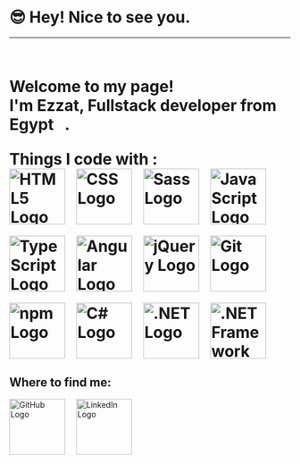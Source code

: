 <!DOCTYPE html>
<html lang="en">
<head>
    <meta charset="UTF-8">
    <meta name="viewport" content="width=device-width, initial-scale=1.0">
    <style>
        .logo-container {
            display: flex;
            flex-wrap: wrap;
            gap: 20px;
        }
        .logo-container a {
            display: inline-block;
        }
        .logo-container img {
            width: 100px;
            height: 100px;
            object-fit: contain;
        }
    </style>
</head>
<body>

<h1>
    😎      Hey! Nice to see you.
</h1>
<hr><br>
<h1 dir="auto">Welcome to my page! <br> I'm Ezzat, Fullstack developer from <b>Egypt</b> <a target="_blank" rel="noopener noreferrer nofollow" href="https://user-images.githubusercontent.com/83455664/225403988-340d0316-8339-416d-8f0d-6ea469eb7e10.png"><img src="https://user-images.githubusercontent.com/83455664/225403988-340d0316-8339-416d-8f0d-6ea469eb7e10.png" width="13" style="max-width: 100%;"></a><b></b>. </p>
Things I code with : 
<br>
<div class="logo-container">
    <a href="https://developer.mozilla.org/en-US/docs/Web/Guide/HTML/HTML5" target="_blank">
        <img src="https://upload.wikimedia.org/wikipedia/commons/6/61/HTML5_logo_and_wordmark.svg" alt="HTML5 Logo">
    </a>
    <a href="https://developer.mozilla.org/en-US/docs/Web/CSS" target="_blank">
        <img src="https://upload.wikimedia.org/wikipedia/commons/d/d5/CSS3_logo_and_wordmark.svg" alt="CSS Logo">
    </a>
    <a href="https://sass-lang.com/" target="_blank">
        <img src="https://upload.wikimedia.org/wikipedia/commons/9/96/Sass_Logo_Color.svg" alt="Sass Logo">
    </a>
    <a href="https://developer.mozilla.org/en-US/docs/Web/JavaScript" target="_blank">
        <img src="https://upload.wikimedia.org/wikipedia/commons/6/6a/JavaScript-logo.png" alt="JavaScript Logo">
    </a>
    <a href="https://www.typescriptlang.org/" target="_blank">
        <img src="https://upload.wikimedia.org/wikipedia/commons/4/4c/Typescript_logo_2020.svg" alt="TypeScript Logo">
    </a>
    <a href="https://angular.io/" target="_blank">
        <img src="https://upload.wikimedia.org/wikipedia/commons/c/cf/Angular_full_color_logo.svg" alt="Angular Logo">
    </a>
    <a href="https://jquery.com/" target="_blank">
        <img src="https://upload.wikimedia.org/wikipedia/en/9/9e/JQuery_logo.svg" alt="jQuery Logo">
    </a>
    <a href="https://git-scm.com/" target="_blank">
        <img src="https://upload.wikimedia.org/wikipedia/commons/e/e0/Git-logo.svg" alt="Git Logo">
    </a>
    <a href="https://www.npmjs.com/" target="_blank">
        <img src="https://upload.wikimedia.org/wikipedia/commons/d/db/Npm-logo.svg" alt="npm Logo">
    </a>
    <a href="https://docs.microsoft.com/en-us/dotnet/csharp/" target="_blank">
        <img src="https://upload.wikimedia.org/wikipedia/commons/4/4f/Csharp_Logo.png" alt="C# Logo">
    </a>
    <a href="https://dotnet.microsoft.com/" target="_blank">
        <img src="https://upload.wikimedia.org/wikipedia/commons/e/ee/.NET_Core_Logo.svg" alt=".NET Logo">
    </a>
    <a href="https://docs.microsoft.com/en-us/dotnet/framework/" target="_blank">
        <img src="https://upload.wikimedia.org/wikipedia/commons/0/0e/Microsoft_.NET_logo.png" alt=".NET Framework Logo">
    </a>
</div>
<h2>Where to find me:</h2>
<div class="logo-container">
    <a href="https://github.com/EzzatAhmed" target="_blank">
        <img src="https://upload.wikimedia.org/wikipedia/commons/9/91/Octicons-mark-github.svg" alt="GitHub Logo">
    </a>
    <a href="https://www.linkedin.com/in/ezzat-ahmed-7b3b89288/" target="_blank">
        <img src="https://upload.wikimedia.org/wikipedia/commons/8/81/LinkedIn_icon.svg" alt="LinkedIn Logo">
    </a>
</div>
<br>
</body>
</html>
